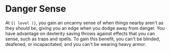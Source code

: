 # Danger Sense
At `{( level )}`, you gain an uncanny sense of when things nearby aren't as they should be, giving you an edge when you dodge away from danger.
You have advantage on dexterity saving throws against effects that you can sense, such as traps and spells.
To gain this benefit, you can't be blinded, deafened, or incapacitated, and you can't be wearing heavy armor.
